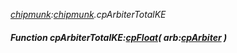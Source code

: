 _[chipmunk](../../modules/chipmunk/chipmunk-module.md):[chipmunk](../../modules/chipmunk/chipmunk-module.md).cpArbiterTotalKE_
##### Function cpArbiterTotalKE:[cpFloat](../../modules/chipmunk/chipmunk-cpfloat.md)( arb:[cpArbiter](../../modules/chipmunk/chipmunk-cparbiter.md) )
